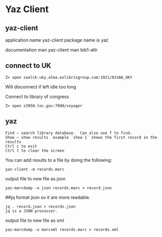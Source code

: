 # Yaz Client
## yaz-client
application name yaz-client
package name is yaz

documentation man yaz-client
man bib1-attr

## connect to UK
```
Z> open saalck-uky.alma.exlibrisgroup.com:1921/01SAA_UKY
```
Will disconnect if left idle too long

Connect to library of congress
```
Z> open z3950.loc.gov:7090/voyager
```

## yaz
```
Find – search library database.  Can also use f to find.
Show – show results  example `show 1` shows the first record in the results
Ctrl c to exit
Ctrl l to clear the screen
```

You can add results to a file by doing the following:
```
yaz-client -m records.marc
```

output file to new file as json
```
yaz-marcdump -o json records.marc > record.json
```

##jq
format json so it are more readable.
```
jq . record.json > records.json  
jq is a JSON processor.  
```

output file to new file as xml
```
yaz-marcdump -o marcxml records.marc > records.xml
```

